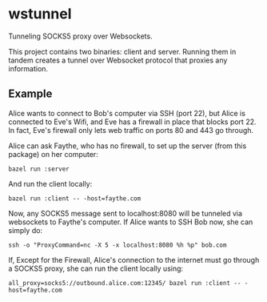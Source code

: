 # wstunnel
Tunneling SOCKS5 proxy over Websockets.

This project contains two binaries: client and server.
Running them in tandem creates a tunnel over Websocket protocol that proxies any information.

## Example
Alice wants to connect to Bob's computer via SSH (port 22), but Alice is connected to Eve's Wifi,
and Eve has a firewall in place that blocks port 22. In fact, Eve's firewall only lets web traffic
on ports 80 and 443 go through.

Alice can ask Faythe, who has no firewall, to set up the server (from this package) on her computer:

    bazel run :server

And run the client locally:

    bazel run :client -- -host=faythe.com

Now, any SOCKS5 message sent to localhost:8080 will be tunneled via websockets to Faythe's computer.
If Alice wants to SSH Bob now, she can simply do:

    ssh -o "ProxyCommand=nc -X 5 -x localhost:8080 %h %p" bob.com

If, Except for the Firewall, Alice's connection to the internet must go through a SOCKS5 proxy, she
can run the client locally using:

    all_proxy=socks5://outbound.alice.com:12345/ bazel run :client -- -host=faythe.com
